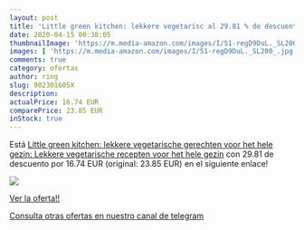 ```yaml
---
layout: post
title: 'Little green kitchen: lekkere vegetarisc al 29.81 % de descuento'
date: 2020-04-15 00:38:05
thumbnailImage: 'https://m.media-amazon.com/images/I/51-regD9DuL._SL200_.jpg'
images: [ 'https://m.media-amazon.com/images/I/51-regD9DuL._SL200_.jpg' ]
comments: true
category: ofertas
author: ring
slug: 902301605X
description:
actualPrice: 16.74 EUR
comparePrice: 23.85 EUR
inStock: true
---
```


Está [Little green kitchen: lekkere vegetarische gerechten voor het hele gezin: Lekkere vegetarische recepten voor het hele gezin](https://www.amazon.com/dp/902301605X/?tag=redken08-20) con 29.81 de descuento por 16.74 EUR (original: 23.85 EUR) en el siguiente enlace!

[![](https://m.media-amazon.com/images/I/51-regD9DuL._SL200_.jpg)](https://www.amazon.com/dp/902301605X/?tag=redken08-20)

[Ver la oferta!!](https://www.amazon.com/dp/902301605X/?tag=redken08-20)

[Consulta otras ofertas en nuestro canal de telegram](https://t.me/s/ofertas25)

